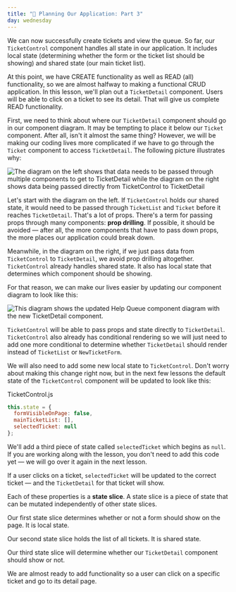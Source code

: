 ```yaml
---
title: "📓 Planning Our Application: Part 3"
day: wednesday
---
```


We can now successfully create tickets and view the queue. So far, our `TicketControl` component handles all state in our application. It includes local state (determining whether the form or the ticket list should be showing) and shared state (our main ticket list).

At this point, we have CREATE functionality as well as READ (all) functionality, so we are almost halfway to making a functional CRUD application. In this lesson, we'll plan out a `TicketDetail` component. Users will be able to click on a ticket to see its detail. That will give us complete READ functionality.

First, we need to think about where our `TicketDetail` component should go in our component diagram. It may be tempting to place it below our `Ticket` component. After all, isn't it almost the same thing? However, we will be making our coding lives more complicated if we have to go through the `Ticket` component to access `TicketDetail`. The following picture illustrates why:

![The diagram on the left shows that data needs to be passed through multiple components to get to TicketDetail while the diagram on the right shows data being passed directly from TicketControl to TicketDetail](https://learnhowtoprogram.s3.us-west-2.amazonaws.com/React/Week-1-React-2019/passing-data-to-ticket-detail-updated.jpg)

Let's start with the diagram on the left. If `TicketControl` holds our shared state, it would need to be passed through `TicketList` and `Ticket` before it reaches `TicketDetail`. That's a lot of props. There's a term for passing props through many components: **prop drilling**. If possible, it should be avoided — after all, the more components that have to pass down props, the more places our application could break down.

Meanwhile, in the diagram on the right, if we just pass data from `TicketControl` to `TicketDetail`, we avoid prop drilling altogether. `TicketControl` already handles shared state. It also has local state that determines which component should be showing.

For that reason, we can make our lives easier by updating our component diagram to look like this:

![This diagram shows the updated Help Queue component diagram with the new TicketDetail component.](https://learnhowtoprogram.s3.us-west-2.amazonaws.com/React/Week-1-React-2019/help-queue-with-new-ticket-control-and-ticket-detail-updated.jpg)

`TicketControl` will be able to pass props and state directly to `TicketDetail`. `TicketControl` also already has conditional rendering so we will just need to add one more conditional to determine whether `TicketDetail` should render instead of `TicketList` or `NewTicketForm`.

We will also need to add some new local state to `TicketControl`. Don't worry about making this change right now, but in the next few lessons the default state of the `TicketControl` component will be updated to look like this:

<div class="filename">TicketControl.js</div>

```js
this.state = {
  formVisibleOnPage: false,
  mainTicketList: [],
  selectedTicket: null
};
```

We'll add a third piece of state called `selectedTicket` which begins as `null`. If you are working along with the lesson, you don't need to add this code yet — we will go over it again in the next lesson.

If a user clicks on a ticket, `selectedTicket` will be updated to the correct ticket — and the `TicketDetail` for that ticket will show.

Each of these properties is a **state slice**. A state slice is a piece of state that can be mutated independently of other state slices.

Our first state slice determines whether or not a form should show on the page. It is local state.

Our second state slice holds the list of all tickets. It is shared state.

Our third state slice will determine whether our `TicketDetail` component should show or not.

We are almost ready to add functionality so a user can click on a specific ticket and go to its detail page.
